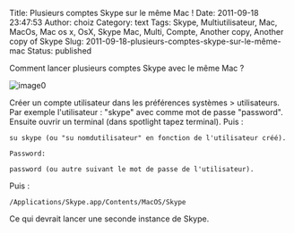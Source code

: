Title: Plusieurs comptes Skype sur le même Mac !
Date: 2011-09-18 23:47:53
Author: choiz
Category: text
Tags: Skype, Multiutilisateur, Mac, MacOs, Mac os x, OsX, Skype Mac, Multi, Compte, Another copy, Another copy of Skype
Slug: 2011-09-18-plusieurs-comptes-skype-sur-le-même-mac
Status: published

Comment lancer plusieurs comptes Skype avec le même Mac ?

![image0](http://media.tumblr.com/tumblr_lrqn73WCUg1qzr4hx.png)

Créer un compte utilisateur dans les préférences systèmes &gt;
utilisateurs. Par exemple l'utilisateur : "skype" avec comme mot de
passe "password". Ensuite ouvrir un terminal (dans spotlight tapez
terminal). Puis :

    su skype (ou "su nomdutilisateur" en fonction de l'utilisateur créé).

    Password:

    password (ou autre suivant le mot de passe de l'utilisateur).

Puis :

    /Applications/Skype.app/Contents/MacOS/Skype

Ce qui devrait lancer une seconde instance de Skype.
